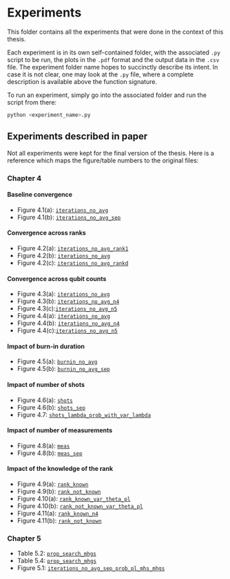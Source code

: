 # Experiments

This folder contains all the experiments that were done in the context of this thesis.

Each experiment is in its own self-contained folder, with the associated `.py` script to be run, the plots in the `.pdf` format and the output data in the `.csv` file. The experiment folder name hopes to succinctly describe its intent. In case it is not clear, one may look at the `.py` file, where a complete description is available above the function signature.

To run an experiment, simply go into the associated folder and run the script from there:
```bash
python <experiment_name>.py
```

## Experiments described in paper

Not all experiments were kept for the final version of the thesis. Here is a reference which maps the figure/table numbers to the original files:
### Chapter 4
#### Baseline convergence
- Figure 4.1(a): [`iterations_no_avg`](iterations_no_avg/iters_acc_comp_iters_no_avg.pdf)
- Figure 4.1(b):  [`iterations_no_avg_sep`](iterations_no_avg_sep/iters_acc_comp_iters_no_avg_sep.pdf)
#### Convergence across ranks
- Figure 4.2(a): [`iterations_no_avg_rank1`](iterations_no_avg_rank1/iters_acc_comp_iters_no_avg_rank1.pdf)
- Figure 4.2(b): [`iterations_no_avg`](iterations_no_avg/iters_acc_comp_iters_no_avg.pdf)
- Figure 4.2(c):
[`iterations_no_avg_rankd`](iterations_no_avg_rankd/iters_acc_comp_iters_no_avg_rankd.pdf)
#### Convergence across qubit counts
- Figure 4.3(a): [`iterations_no_avg`](iterations_no_avg/iters_acc_comp_iters_no_avg)
- Figure 4.3(b):
[`iterations_no_avg_n4`](iterations_no_avg_n4/iters_acc_comp_iters_no_avg_n4.pdf)
- Figure 4.3(c):[`iterations_no_avg_n5`](iterations_no_avg_n5/iters_acc_comp_iters_no_avg_n5.pdf)
- Figure 4.4(a): [`iterations_no_avg`](iterations_no_avg/iters_acc_comp_time_no_avg)
- Figure 4.4(b):
[`iterations_no_avg_n4`](iterations_no_avg_n4/iters_acc_comp_time_no_avg_n4.pdf)
- Figure 4.4(c):[`iterations_no_avg_n5`](iterations_no_avg_n5/iters_acc_comp_time_no_avg_n5.pdf)
#### Impact of burn-in duration
- Figure 4.5(a): [`burnin_no_avg`](burnin_no_avg/burnin_acc_comp_burnin.pdf)
- Figure 4.5(b): [`burnin_no_avg_sep`](burnin_no_avg_sep/burnin_acc_comp_burnin_sep.pdf)
#### Impact of number of shots
- Figure 4.6(a): [`shots`](shots/shots_acc_comp_shots_exp_loglog.pdf)
- Figure 4.6(b): [`shots_sep`](shots_sep/shots_acc_comp_shots_exp_sep_loglog.pdf)
- Figure 4.7: [`shots_lambda_prob_with_var_lambda`](shots_lambda_prob_with_var_lambda/shots_acc_comp_shots_exp_lambda_prob_with_var_lambda_loglog.pdf)
#### Impact of number of measurements
- Figure 4.8(a): [`meas`](meas/meas_acc_comp_meas.pdf)
- Figure 4.8(b): [`meas_sep`](meas_sep/meas_acc_comp_meas_sep.pdf)
#### Impact of the knowledge of the rank
- Figure 4.9(a): [`rank_known`](rank_known/rank_known.pdf)
- Figure 4.9(b): [`rank_not_known`](rank_not_known/rank_not_known.pdf)
- Figure 4.10(a): [`rank_known_var_theta_pl`](rank_known_var_theta_pl/rank_known_var_theta_pl.pdf)
- Figure 4.10(b): [`rank_not_known_var_theta_pl`](rank_not_known_var_theta_pl/rank_not_known_var_theta_pl.pdf)
- Figure 4.11(a): [`rank_known_n4`](rank_known_n4/rank_known_n4.pdf)
- Figure 4.11(b): [`rank_not_known`](rank_not_known_n4/rank_not_known_n4.pdf)
### Chapter 5
- Table 5.2: [`prop_search_mhgs`](prop_search_mh_studentt_run_avg/prop_search_mh_studentt_run_avg.csv)
- Table 5.4: [`prop_search_mhgs`](prop_search_mhgs/prop_search_mhgs.csv)
- Figure 5.1: [`iterations_no_avg_sep_prob_pl_mhs_mhgs`](iterations_no_avg_sep_prob_pl_mhs_mhgs/iters_acc_comp_iters_no_avg_sep_prob_pl_mhs_mhgs.pdf)
